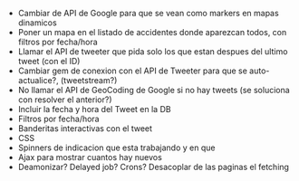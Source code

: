 * Cambiar de API de Google para que se vean como markers en mapas dinamicos
* Poner un mapa en el listado de accidentes donde aparezcan todos, con filtros por fecha/hora
* Llamar el API de tweeter que pida solo los que estan despues del ultimo tweet (con el ID)
* Cambiar gem de conexion con el API de Tweeter para que se auto-actualice?, (tweetstream?)
* No llamar el API de GeoCoding de Google si no hay tweets (se soluciona con resolver el anterior?)
* Incluir la fecha y hora del Tweet en la DB
* Filtros por fecha/hora
* Banderitas interactivas con el tweet
* CSS
* Spinners de indicacion que esta trabajando y en que
* Ajax para mostrar cuantos hay nuevos
* Deamonizar? Delayed job? Crons? Desacoplar de las paginas el fetching
